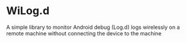 # WiLog.d
A simple library to monitor Android debug (Log.d) logs wirelessly on a remote machine without connecting the device to the machine